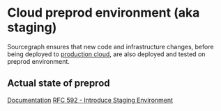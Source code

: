 # Cloud preprod environment (aka staging)

Sourcegraph ensures that new code and infrastructure changes, before being deployed to [production cloud](https://sourcegraph.com), are also deployed and tested on preprod environment.

## Actual state of preprod

[Documentation](https://docs.google.com/document/d/1yGYsFIkvhPrsq4THW1TTnDJlx5vCM2AC4lJK0xpgz24)
[RFC 592 - Introduce Staging Environment](https://docs.google.com/document/d/13kVYJSoTWYgyeBFXeJnasF3WU7SHyOjhSNpp9yV_pvY)
